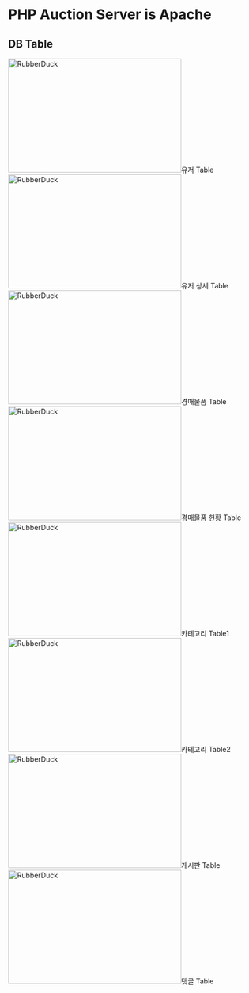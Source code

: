 # PHP Auction Server is Apache

## DB Table

<img src="https://user-images.githubusercontent.com/77275513/128179250-e0ad4379-0a8d-4bb9-a772-8272ea1d5655.PNG" width="350px" height="230px" title="100px" alt="RubberDuck">유저 Table</img><br/> 
<img src="https://user-images.githubusercontent.com/77275513/128179866-f616c458-801f-4ac8-9be9-cdc79423f5b3.PNG" width="350px" height="230px" title="100px" alt="RubberDuck">유저 상세 Table</img><br/> 
<img src="https://user-images.githubusercontent.com/77275513/128179397-69ac758b-d861-4147-a9f4-e962d252918b.PNG" width="350px" height="230px" title="100px" alt="RubberDuck">경매물품 Table</img><br/> 
<img src="https://user-images.githubusercontent.com/77275513/128179699-2b9d4d88-3d8d-4bf7-a8d2-c72838a1fcf9.PNG" width="350px" height="230px" title="100px" alt="RubberDuck">경매물품 현황 Table</img><br/> 
<img src="https://user-images.githubusercontent.com/77275513/128180178-8f32ae0c-ecf6-4551-8cc4-9fb52ea3f871.PNG" width="350px" height="230px" title="100px" alt="RubberDuck">카테고리 Table1</img><br/> 
<img src="https://user-images.githubusercontent.com/77275513/128180262-97c85286-310f-4fb0-957b-a875a5501096.PNG" width="350px" height="230px" title="100px" alt="RubberDuck">카테고리 Table2</img><br/> 
<img src="https://user-images.githubusercontent.com/77275513/128180023-0b3beca6-69d1-4e2c-889a-8eb3dc6bce46.PNG" width="350px" height="230px" title="100px" alt="RubberDuck">게시판 Table</img><br/> 
<img src="https://user-images.githubusercontent.com/77275513/128180112-35a8215e-3d52-4429-91df-56f3192cb451.PNG" width="350px" height="230px" title="100px" alt="RubberDuck">댓글 Table</img><br/> 

